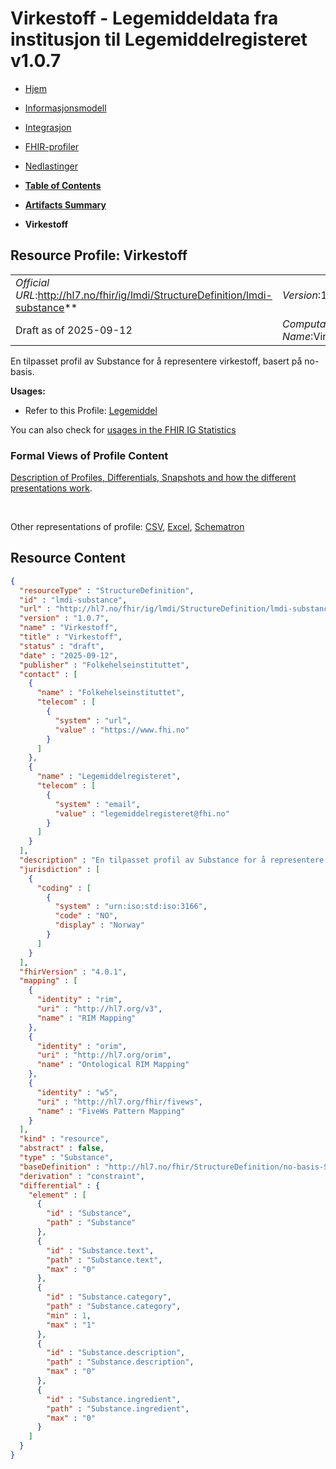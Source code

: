 # Virkestoff - Legemiddeldata fra institusjon til Legemiddelregisteret v1.0.7

*  [Hjem](index.md) 
*  [Informasjonsmodell](informasjonsmodell.md) 
*  [Integrasjon](integrasjon.md) 
*  [FHIR-profiler](profiler.md) 
*  [Nedlastinger](nedlastinger.md) 

* [**Table of Contents**](toc.md)
* [**Artifacts Summary**](artifacts.md)
* **Virkestoff**

## Resource Profile: Virkestoff 

| | |
| :--- | :--- |
| *Official URL*:http://hl7.no/fhir/ig/lmdi/StructureDefinition/lmdi-substance** | *Version*:1.0.7** |
| Draft as of 2025-09-12 | *Computable Name*:Virkestoff |

 
En tilpasset profil av Substance for å representere virkestoff, basert på no-basis. 

**Usages:**

* Refer to this Profile: [Legemiddel](StructureDefinition-lmdi-medication.md)

You can also check for [usages in the FHIR IG Statistics](https://packages2.fhir.org/xig/hl7.fhir.no.lmdi|current/StructureDefinition/lmdi-substance)

### Formal Views of Profile Content

 [Description of Profiles, Differentials, Snapshots and how the different presentations work](http://build.fhir.org/ig/FHIR/ig-guidance/readingIgs.html#structure-definitions). 

 

Other representations of profile: [CSV](StructureDefinition-lmdi-substance.csv), [Excel](StructureDefinition-lmdi-substance.xlsx), [Schematron](StructureDefinition-lmdi-substance.sch) 



## Resource Content

```json
{
  "resourceType" : "StructureDefinition",
  "id" : "lmdi-substance",
  "url" : "http://hl7.no/fhir/ig/lmdi/StructureDefinition/lmdi-substance",
  "version" : "1.0.7",
  "name" : "Virkestoff",
  "title" : "Virkestoff",
  "status" : "draft",
  "date" : "2025-09-12",
  "publisher" : "Folkehelseinstituttet",
  "contact" : [
    {
      "name" : "Folkehelseinstituttet",
      "telecom" : [
        {
          "system" : "url",
          "value" : "https://www.fhi.no"
        }
      ]
    },
    {
      "name" : "Legemiddelregisteret",
      "telecom" : [
        {
          "system" : "email",
          "value" : "legemiddelregisteret@fhi.no"
        }
      ]
    }
  ],
  "description" : "En tilpasset profil av Substance for å representere virkestoff, basert på no-basis.",
  "jurisdiction" : [
    {
      "coding" : [
        {
          "system" : "urn:iso:std:iso:3166",
          "code" : "NO",
          "display" : "Norway"
        }
      ]
    }
  ],
  "fhirVersion" : "4.0.1",
  "mapping" : [
    {
      "identity" : "rim",
      "uri" : "http://hl7.org/v3",
      "name" : "RIM Mapping"
    },
    {
      "identity" : "orim",
      "uri" : "http://hl7.org/orim",
      "name" : "Ontological RIM Mapping"
    },
    {
      "identity" : "w5",
      "uri" : "http://hl7.org/fhir/fivews",
      "name" : "FiveWs Pattern Mapping"
    }
  ],
  "kind" : "resource",
  "abstract" : false,
  "type" : "Substance",
  "baseDefinition" : "http://hl7.no/fhir/StructureDefinition/no-basis-Substance",
  "derivation" : "constraint",
  "differential" : {
    "element" : [
      {
        "id" : "Substance",
        "path" : "Substance"
      },
      {
        "id" : "Substance.text",
        "path" : "Substance.text",
        "max" : "0"
      },
      {
        "id" : "Substance.category",
        "path" : "Substance.category",
        "min" : 1,
        "max" : "1"
      },
      {
        "id" : "Substance.description",
        "path" : "Substance.description",
        "max" : "0"
      },
      {
        "id" : "Substance.ingredient",
        "path" : "Substance.ingredient",
        "max" : "0"
      }
    ]
  }
}

```
